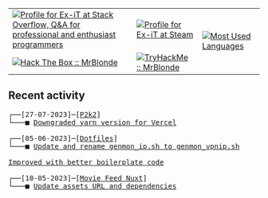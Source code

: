 <table>
    <tr>
        <td>
            <a href="https://stackoverflow.com/users/3351720/ex-it">
                <img alt="Profile for Ex-iT at Stack Overflow, Q&amp;A for professional and enthusiast programmers" src="https://stackoverflow.com/users/flair/3351720.png?theme=dark" />
            </a>
        </td>
        <td>
            <a href="https://steamcommunity.com/id/Ex-iT">
                <img alt="Profile for Ex-iT at Steam" src="https://steamcommunity-a.akamaihd.net/public/shared/images/header/globalheader_logo.png" />
            </a>
        </td>
        <td rowspan="2">
            <a href="https://github.com/Ex-iT/">
                <img alt="Most Used Languages" src="https://github-readme-stats.vercel.app/api/top-langs/?username=ex-it&layout=compact&theme=algolia" />
            </a>
        </td>
    </tr>
    <tr>
        <td>
            <a href="https://app.hackthebox.eu/profile/169430">
                <img alt="Hack The Box :: MrBlonde" src="https://www.hackthebox.eu/badge/image/169430" />
            </a>
        </td>
        <td>
            <a href="https://tryhackme.com/p/MrBlonde/">
                <img alt="TryHackMe :: MrBlonde" src="https://ishetaldonderdag.nl/proxy/thm" />
            </a>
        </td>
    </tr>
</table>

<h2>Recent activity</h2>

<pre>
┌──[27-07-2023]─[<a href="https://github.com/Ex-iT/P2K2">P2k2</a>]
└───■ <a href="https://github.com/Ex-iT/P2K2/commit/e011489713b0d20f40117dcf32f7b8ebf7f95308">Downgraded yarn version for Vercel</a><br />
┌──[05-06-2023]─[<a href="https://github.com/Ex-iT/dotfiles">Dotfiles</a>]
└───■ <a href="https://github.com/Ex-iT/dotfiles/commit/d5464d2df8ace73e606cd04a6572925a8eacd202">Update and rename genmon_ip.sh to genmon_vpnip.sh

Improved with better boilerplate code</a><br />
┌──[10-05-2023]─[<a href="https://github.com/Ex-iT/movie-feed-nuxt">Movie Feed Nuxt</a>]
└───■ <a href="https://github.com/Ex-iT/movie-feed-nuxt/commit/3ee5be35aebebf18bfb7a39ad7d2446603714f2b">Update assets URL and dependencies</a><br />
</pre>